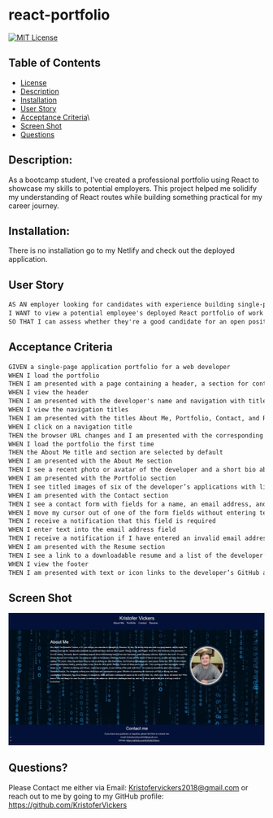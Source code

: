 # react-portfolio

[![MIT License](https://img.shields.io/badge/License-MIT-blue.svg)](https://mit-license.org/)

## Table of Contents
* [License](#license)
* [Description](#description)
* [Installation](#installation)
* [User Story](#user-story)
* [Acceptance Criteria](#acceptance-criteria)\
* [Screen Shot](#screen-shot)
* [Questions](#questions)


## Description:


As a bootcamp student, I've created a professional portfolio using React to showcase my skills to potential employers. This project helped me solidify my understanding of React routes while building something practical for my career journey.

## Installation:

There is no installation go to my Netlify and check out the deployed application. 

## User Story

```md
AS AN employer looking for candidates with experience building single-page applications
I WANT to view a potential employee's deployed React portfolio of work samples
SO THAT I can assess whether they're a good candidate for an open position
```

## Acceptance Criteria

```md
GIVEN a single-page application portfolio for a web developer
WHEN I load the portfolio
THEN I am presented with a page containing a header, a section for content, and a footer
WHEN I view the header
THEN I am presented with the developer's name and navigation with titles corresponding to different sections of the portfolio
WHEN I view the navigation titles
THEN I am presented with the titles About Me, Portfolio, Contact, and Resume, and the title corresponding to the current section is highlighted
WHEN I click on a navigation title
THEN the browser URL changes and I am presented with the corresponding section below the navigation and that title is highlighted
WHEN I load the portfolio the first time
THEN the About Me title and section are selected by default
WHEN I am presented with the About Me section
THEN I see a recent photo or avatar of the developer and a short bio about them
WHEN I am presented with the Portfolio section
THEN I see titled images of six of the developer’s applications with links to both the deployed applications and the corresponding GitHub repositories
WHEN I am presented with the Contact section
THEN I see a contact form with fields for a name, an email address, and a message
WHEN I move my cursor out of one of the form fields without entering text
THEN I receive a notification that this field is required
WHEN I enter text into the email address field
THEN I receive a notification if I have entered an invalid email address
WHEN I am presented with the Resume section
THEN I see a link to a downloadable resume and a list of the developer’s proficiencies
WHEN I view the footer
THEN I am presented with text or icon links to the developer’s GitHub and LinkedIn profiles, and their profile on a third platform (Stack Overflow, Twitter)
```

## Screen Shot

<img src="public\assets\Portfolio Screenshot.png">

## Questions?

Please Contact me either via Email: Kristofervickers2018@gmail.com or reach out to me by going to my GitHub profile: https://github.com/KristoferVickers 